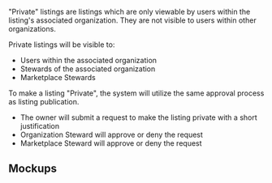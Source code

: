 "Private" listings are listings which are only viewable by users within the listing's associated organization. They are not visible to users within other organizations.

Private listings will be visible to:
* Users within the associated organization
* Stewards of the associated organization
* Marketplace Stewards

To make a listing "Private", the system will utilize the same approval process as listing publication.
* The owner will submit a request to make the listing private with a short justification
* Organization Steward will approve or deny the request
* Marketplace Steward will approve or deny the request

## Mockups

